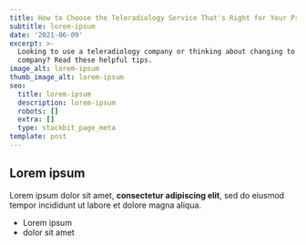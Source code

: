 ```yaml
---
title: How to Choose the Teleradiology Service That's Right for Your Practice
subtitle: lorem-ipsum
date: '2021-06-09'
excerpt: >-
  Looking to use a teleradiology company or thinking about changing to a new
  company? Read these helpful tips.
image_alt: lorem-ipsum
thumb_image_alt: lorem-ipsum
seo:
  title: lorem-ipsum
  description: lorem-ipsum
  robots: []
  extra: []
  type: stackbit_page_meta
template: post
---
```

## Lorem ipsum

Lorem ipsum dolor sit amet, **consectetur adipiscing elit**, sed do eiusmod tempor incididunt ut labore et dolore magna aliqua.

- Lorem ipsum
- dolor sit amet